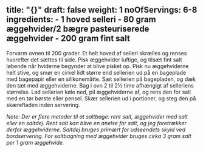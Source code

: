 title: "{}"
draft: false
weight: 1
noOfServings: 6-8
ingredients:
	- 1 hoved selleri
	- 80 gram æggehvider/2 bægre pasteuriserede æggehvider
	- 200 gram fint salt
---

Forvarm ovnen til 200 grader. Et helt hoved af selleri skrælles og
renses hvorefter det sættes til side. Pisk æggehvider luftige, og tilsæt
fint salt løbende når hviderne begynder at blive pisket op. Pisk nu
æggehviderne helt stive, og smør en cirkel lidt større end sellerien ud
på en bageplade med bagepapir eller en silikonemåtte. Sæt sellerien på
bagepladen, og dæk den tæt med æggehviderne. Bag i ovn 2 til 2½ time
afhængigt af selleriens størrelse. Lad sellerien køle ned, pil
æggehviderne af, og rens den for salt med en tør børste eller pensel.
Skær sellerien ud i portioner, og steg den på skærefladen inden
servering.

*Note: Der er flere metoder til at saltbage: rent salt, æggehvider med
salt eller en saltdej. Rent salt kan blive en anelse for salt, og jeg
foretrækker derfor æggehviderne. Saltdej bruges primært for udseendets
skyld ved bordservering. For saltbagning med æggehvider bruges cirka 3
gram salt per 1 gram æggehvide.*

